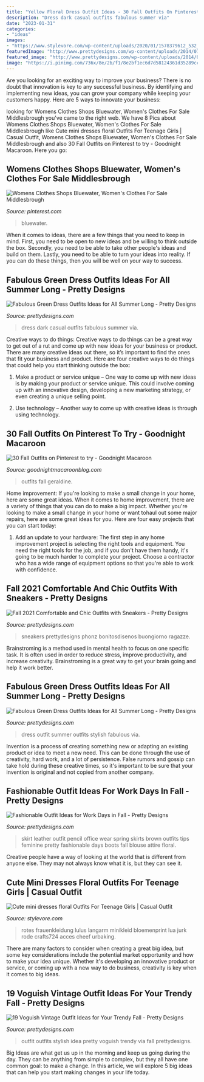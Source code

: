 ```yaml
---
title: "Yellow Floral Dress Outfit Ideas - 30 Fall Outfits On Pinterest To Try"
description: "Dress dark casual outfits fabulous summer via"
date: "2023-01-31"
categories:
- "ideas"
images:
- "https://www.stylevore.com/wp-content/uploads/2020/01/1578379612_532_95078d10354abe3b0154c670da834bc2.jpg"
featuredImage: "http://www.prettydesigns.com/wp-content/uploads/2014/07/Feminine-Office-Look-for-Spring.jpg"
featured_image: "http://www.prettydesigns.com/wp-content/uploads/2014/07/Dark-Green-Dress-for-a-Casual-Look.jpg"
image: "https://i.pinimg.com/736x/8e/2b/f1/8e2bf1ec6d7d58124361d35289cc912d.jpg"
---
```



Are you looking for an exciting way to improve your business? There is no doubt that innovation is key to any successful business. By identifying and implementing new ideas, you can grow your company while keeping your customers happy. Here are 5 ways to innovate your business: 

	

		
looking for Womens Clothes Shops Bluewater, Women&#039;s Clothes For Sale Middlesbrough you've came to the right web. We have 8 Pics about Womens Clothes Shops Bluewater, Women&#039;s Clothes For Sale Middlesbrough like Cute mini dresses floral Outfits For Teenage Girls | Casual Outfit, Womens Clothes Shops Bluewater, Women&#039;s Clothes For Sale Middlesbrough and also 30 Fall Outfits on Pinterest to try - Goodnight Macaroon. Here you go:
		
    
## Womens Clothes Shops Bluewater, Women&#039;s Clothes For Sale Middlesbrough

<img loading=lazy src="https://i.pinimg.com/736x/8e/2b/f1/8e2bf1ec6d7d58124361d35289cc912d.jpg" onerror="this.onerror=null;this.src='https://tse4.mm.bing.net/th?id=OIP.uOF_Nj0Hd2cvp-qoYtzaqwHaKL&amp;pid=15.1';" alt="Womens Clothes Shops Bluewater, Women&#039;s Clothes For Sale Middlesbrough">

_Source: pinterest.com_

>bluewater. 

	

When it comes to ideas, there are a few things that you need to keep in mind. First, you need to be open to new ideas and be willing to think outside the box. Secondly, you need to be able to take other people's ideas and build on them. Lastly, you need to be able to turn your ideas into reality. If you can do these things, then you will be well on your way to success.

    
## Fabulous Green Dress Outfits Ideas For All Summer Long - Pretty Designs

<img loading=lazy src="http://www.prettydesigns.com/wp-content/uploads/2014/07/Dark-Green-Dress-for-a-Casual-Look.jpg" onerror="this.onerror=null;this.src='https://tse1.mm.bing.net/th?id=OIP.zvq2xtlk1-M5_odiNS3FNAHaK2&amp;pid=15.1';" alt="Fabulous Green Dress Outfits Ideas for All Summer Long - Pretty Designs">

_Source: prettydesigns.com_

>dress dark casual outfits fabulous summer via. 

	

Creative ways to do things:
Creative ways to do things can be a great way to get out of a rut and come up with new ideas for your business or product. There are many creative ideas out there, so it’s important to find the ones that fit your business and product. Here are four creative ways to do things that could help you start thinking outside the box:
1. Make a product or service unique – One way to come up with new ideas is by making your product or service unique. This could involve coming up with an innovative design, developing a new marketing strategy, or even creating a unique selling point.

2. Use technology – Another way to come up with creative ideas is through using technology.

    
## 30 Fall Outfits On Pinterest To Try - Goodnight Macaroon

<img loading=lazy src="http://www.goodnightmacaroonblog.com/wp-content/uploads/2017/08/4a8efdb18e9c39bd6b0c6df171df7d36.jpg" onerror="this.onerror=null;this.src='https://tse2.mm.bing.net/th?id=OIP.oqbrXU_7zu0XkM5FYp0-xwHaPo&amp;pid=15.1';" alt="30 Fall Outfits on Pinterest to try - Goodnight Macaroon">

_Source: goodnightmacaroonblog.com_

>outfits fall geraldine. 

	

Home improvement: If you're looking to make a small change in your home, here are some great ideas.
When it comes to home improvement, there are a variety of things that you can do to make a big impact. Whether you're looking to make a small change in your home or want tohaul out some major repairs, here are some great ideas for you. Here are four easy projects that you can start today:
1) Add an update to your hardware: The first step in any home improvement project is selecting the right tools and equipment. You need the right tools for the job, and if you don't have them handy, it's going to be much harder to complete your project. Choose a contractor who has a wide range of equipment options so that you're able to work with confidence.

    
## Fall 2021 Comfortable And Chic Outfits With Sneakers - Pretty Designs

<img loading=lazy src="http://www.prettydesigns.com/wp-content/uploads/2014/09/Blazer-Outfit-Idea-with-Sneakers.jpg" onerror="this.onerror=null;this.src='https://tse4.mm.bing.net/th?id=OIP.-qfZtA86C1OSTzkfDImbyQHaLG&amp;pid=15.1';" alt="Fall 2021 Comfortable and Chic Outfits with Sneakers - Pretty Designs">

_Source: prettydesigns.com_

>sneakers prettydesigns phonz bonitosdisenos buongiorno ragazze. 

	

Brainstroming is a method used in mental health to focus on one specific task. It is often used in order to reduce stress, improve productivity, and increase creativity. Brainstroming is a great way to get your brain going and help it work better.

    
## Fabulous Green Dress Outfits Ideas For All Summer Long - Pretty Designs

<img loading=lazy src="http://www.prettydesigns.com/wp-content/uploads/2014/07/Stylish-Green-Dress-Outfit.jpg" onerror="this.onerror=null;this.src='https://tse2.mm.bing.net/th?id=OIP.zD6q_6lGUMUDZIs5a_XbZgHaLM&amp;pid=15.1';" alt="Fabulous Green Dress Outfits Ideas for All Summer Long - Pretty Designs">

_Source: prettydesigns.com_

>dress outfit summer outfits stylish fabulous via. 

	

Invention is a process of creating something new or adapting an existing product or idea to meet a new need. This can be done through the use of creativity, hard work, and a lot of persistence. False rumors and gossip can take hold during these creative times, so it's important to be sure that your invention is original and not copied from another company.

    
## Fashionable Outfit Ideas For Work Days In Fall - Pretty Designs

<img loading=lazy src="http://www.prettydesigns.com/wp-content/uploads/2014/07/Feminine-Office-Look-for-Spring.jpg" onerror="this.onerror=null;this.src='https://tse4.mm.bing.net/th?id=OIP.r7TefuMGUklKQFAZoKLHcQHaK1&amp;pid=15.1';" alt="Fashionable Outfit Ideas for Work Days in Fall - Pretty Designs">

_Source: prettydesigns.com_

>skirt leather outfit pencil office wear spring skirts brown outfits tips feminine pretty fashionable days boots fall blouse attire floral. 

	

Creative people have a way of looking at the world that is different from anyone else. They may not always know what it is, but they can see it.

    
## Cute Mini Dresses Floral Outfits For Teenage Girls | Casual Outfit

<img loading=lazy src="https://www.stylevore.com/wp-content/uploads/2020/01/1578379612_532_95078d10354abe3b0154c670da834bc2.jpg" onerror="this.onerror=null;this.src='https://tse1.mm.bing.net/th?id=OIP.6QBzTG11PRSGmFKu6QI9TwHaLD&amp;pid=15.1';" alt="Cute mini dresses floral Outfits For Teenage Girls | Casual Outfit">

_Source: stylevore.com_

>rotes frauenkleidung lulus langarm minikleid bloemenprint lua jurk rode crafts724 acces cheef urbaking. 

	

There are many factors to consider when creating a great big idea, but some key considerations include the potential market opportunity and how to make your idea unique. Whether it's developing an innovative product or service, or coming up with a new way to do business, creativity is key when it comes to big ideas.

    
## 19 Voguish Vintage Outfit Ideas For Your Trendy Fall - Pretty Designs

<img loading=lazy src="https://www.prettydesigns.com/wp-content/uploads/2014/09/Stylish-Vintage-Outfit-Idea.jpg" onerror="this.onerror=null;this.src='https://tse3.mm.bing.net/th?id=OIP.wjJdAxBXlhFFGJyaWcb3XAHaK1&amp;pid=15.1';" alt="19 Voguish Vintage Outfit Ideas for Your Trendy Fall - Pretty Designs">

_Source: prettydesigns.com_

>outfit outfits stylish idea pretty voguish trendy via fall prettydesigns. 

	

Big Ideas are what get us up in the morning and keep us going during the day. They can be anything from simple to complex, but they all have one common goal: to make a change. In this article, we will explore 5 big ideas that can help you start making changes in your life today.


